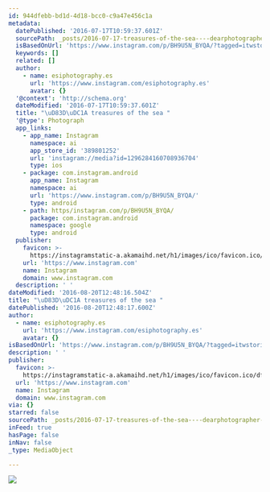 ```yaml
---
id: 944dfebb-bd1d-4d18-bcc0-c9a47e456c1a
metadata:
  datePublished: '2016-07-17T10:59:37.601Z'
  sourcePath: _posts/2016-07-17-treasures-of-the-sea----dearphotographer-momtog-mom.md
  isBasedOnUrl: 'https://www.instagram.com/p/BH9U5N_BYQA/?tagged=itwstories'
  keywords: []
  related: []
  author:
    - name: esiphotography.es
      url: 'https://www.instagram.com/esiphotography.es'
      avatar: {}
  '@context': 'http://schema.org'
  dateModified: '2016-07-17T10:59:37.601Z'
  title: "\uD83D\uDC1A treasures of the sea "
  '@type': Photograph
  app_links:
    - app_name: Instagram
      namespace: ai
      app_store_id: '389801252'
      url: 'instagram://media?id=1296284160708936704'
      type: ios
    - package: com.instagram.android
      app_name: Instagram
      namespace: ai
      url: 'https://www.instagram.com/p/BH9U5N_BYQA/'
      type: android
    - path: https/instagram.com/p/BH9U5N_BYQA/
      package: com.instagram.android
      namespace: google
      type: android
  publisher:
    favicon: >-
      https://instagramstatic-a.akamaihd.net/h1/images/ico/favicon.ico/dfa85bb1fd63.ico
    url: 'https://www.instagram.com'
    name: Instagram
    domain: www.instagram.com
  description: ' '
dateModified: '2016-08-20T12:48:16.504Z'
title: "\uD83D\uDC1A treasures of the sea "
datePublished: '2016-08-20T12:48:17.600Z'
author:
  - name: esiphotography.es
    url: 'https://www.instagram.com/esiphotography.es'
    avatar: {}
isBasedOnUrl: 'https://www.instagram.com/p/BH9U5N_BYQA/?tagged=itwstories'
description: ' '
publisher:
  favicon: >-
    https://instagramstatic-a.akamaihd.net/h1/images/ico/favicon.ico/dfa85bb1fd63.ico
  url: 'https://www.instagram.com'
  name: Instagram
  domain: www.instagram.com
via: {}
starred: false
sourcePath: _posts/2016-07-17-treasures-of-the-sea----dearphotographer-momtog-mom.md
inFeed: true
hasPage: false
inNav: false
_type: MediaObject

---
```

![](https://imgflo.herokuapp.com/graph/vahj1ThiexotieMo/629ecc066c19111cbc85230e5f47fa60/croprotate.jpg?cropheight=435&cropwidth=640&degrees=0&input=https%3A%2F%2Fscontent.cdninstagram.com%2Ft51.2885-15%2Fs640x640%2Fsh0.08%2Fe35%2F13741478_1810389035864854_218569635_n.jpg%3Fig_cache_key%3DMTI5NjI4NDE2MDcwODkzNjcwNA%253D%253D.2&x=0&y=103)